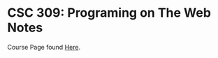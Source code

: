 # CSC 309: Programing on The Web Notes

Course Page found [Here](http://www.cs.toronto.edu/~delara/courses/csc309/).

